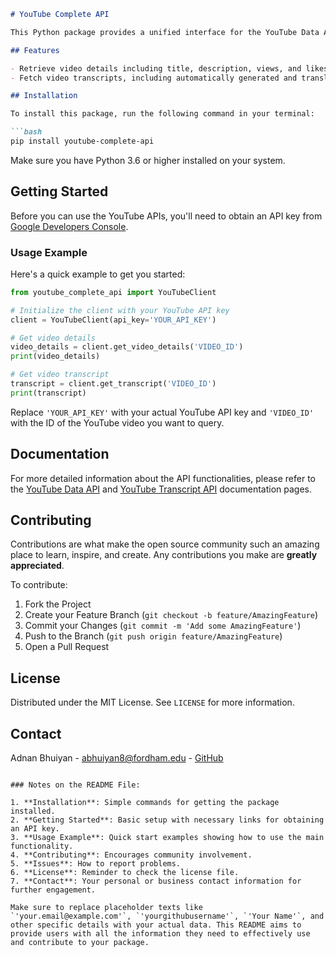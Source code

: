 

```markdown
# YouTube Complete API

This Python package provides a unified interface for the YouTube Data API and YouTube Transcript API, allowing easy access to both video details and transcripts with a single package.

## Features

- Retrieve video details including title, description, views, and likes.
- Fetch video transcripts, including automatically generated and translated versions.

## Installation

To install this package, run the following command in your terminal:

```bash
pip install youtube-complete-api
```

Make sure you have Python 3.6 or higher installed on your system.

## Getting Started

Before you can use the YouTube APIs, you'll need to obtain an API key from [Google Developers Console](https://console.developers.google.com/).

### Usage Example

Here's a quick example to get you started:

```python
from youtube_complete_api import YouTubeClient

# Initialize the client with your YouTube API key
client = YouTubeClient(api_key='YOUR_API_KEY')

# Get video details
video_details = client.get_video_details('VIDEO_ID')
print(video_details)

# Get video transcript
transcript = client.get_transcript('VIDEO_ID')
print(transcript)
```

Replace `'YOUR_API_KEY'` with your actual YouTube API key and `'VIDEO_ID'` with the ID of the YouTube video you want to query.

## Documentation

For more detailed information about the API functionalities, please refer to the [YouTube Data API](https://developers.google.com/youtube/v3) and [YouTube Transcript API](https://github.com/jdepoix/youtube-transcript-api) documentation pages.

## Contributing

Contributions are what make the open source community such an amazing place to learn, inspire, and create. Any contributions you make are **greatly appreciated**.

To contribute:
1. Fork the Project
2. Create your Feature Branch (`git checkout -b feature/AmazingFeature`)
3. Commit your Changes (`git commit -m 'Add some AmazingFeature'`)
4. Push to the Branch (`git push origin feature/AmazingFeature`)
5. Open a Pull Request


## License

Distributed under the MIT License. See `LICENSE` for more information.

## Contact

Adnan Bhuiyan - abhuiyan8@fordham.edu - [GitHub](https://github.com/adnanbhuiyan)
```

### Notes on the README File:

1. **Installation**: Simple commands for getting the package installed.
2. **Getting Started**: Basic setup with necessary links for obtaining an API key.
3. **Usage Example**: Quick start examples showing how to use the main functionality.
4. **Contributing**: Encourages community involvement.
5. **Issues**: How to report problems.
6. **License**: Reminder to check the license file.
7. **Contact**: Your personal or business contact information for further engagement.

Make sure to replace placeholder texts like `'your.email@example.com'`, `'yourgithubusername'`, `'Your Name'`, and other specific details with your actual data. This README aims to provide users with all the information they need to effectively use and contribute to your package.
